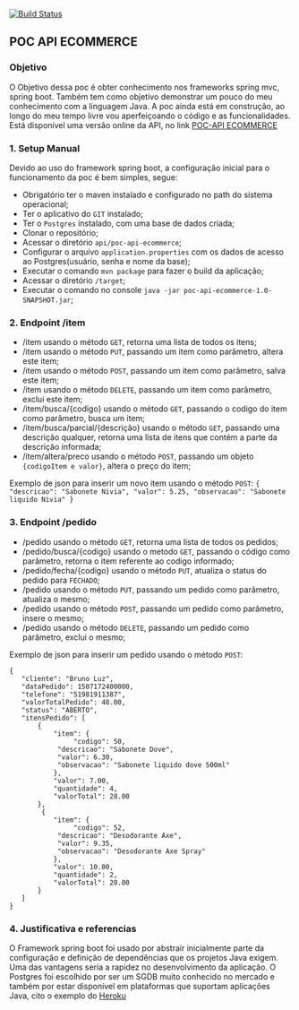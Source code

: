 [![Build Status](https://travis-ci.org/brunojsluz/poc-api-ecommerce.svg?branch=develop)](https://travis-ci.org/brunojsluz/poc-api-ecommerce)

## POC API ECOMMERCE

### Objetivo
O Objetivo dessa poc é obter conhecimento nos frameworks spring mvc, spring boot. Também tem como objetivo demonstrar um pouco do meu conhecimento com a linguagem Java. A poc ainda está em construção, ao longo do meu tempo livre vou aperfeiçoando o código e as funcionalidades. Está disponível uma versão online da API, no link [POC-API ECOMMERCE](https://poc-api-ecommerce.herokuapp.com/pedido)

### 1. Setup Manual
Devido ao uso do framework spring boot, a configuração inicial para o funcionamento da poc é bem simples, segue:
- Obrigatório ter o maven instalado e configurado no path do sistema operacional;
- Ter o aplicativo do `GIT` instalado;
- Ter o `Postgres` instalado, com uma base de dados criada;
- Clonar o repositório;
- Acessar o diretório `api/poc-api-ecommerce`;
- Configurar o arquivo `application.properties` com os dados de acesso ao Postgres(usuário, senha e nome da base);
- Executar o comando `mvn package` para fazer o build da aplicação;
- Acessar o diretório `/target`;
- Executar o comando no console `java -jar poc-api-ecommerce-1.0-SNAPSHOT.jar`;

### 2. Endpoint /item
- /item usando o método `GET`, retorna uma lista de todos os itens;
- /item usando o método `PUT`, passando um item como parâmetro, altera este item;
- /item usando o método `POST`, passando um item como parâmetro, salva este item;
- /item usando o método `DELETE`, passando um item como parâmetro, exclui este item;
- /item/busca/{codigo} usando o método `GET`, passando o codigo do item como parâmetro, busca um item;
- /item/busca/parcial/{descrição} usando o método `GET`, passando uma descrição qualquer, retorna uma lista de itens que contém a parte da descrição informada;
- /item/altera/preco usando o método `POST`, passando um objeto `{codigoItem e valor}`, altera o preço do item;

Exemplo de json para inserir um novo item usando o método `POST`:
``{
    "descricao": "Sabonete Nivia",
    "valor": 5.25,
    "observacao": "Sabonete liquido Nivia"
}``

### 3. Endpoint /pedido
- /pedido usando o método `GET`, retorna uma lista de todos os pedidos;
- /pedido/busca/{codigo} usando o metodo `GET`, passando o código como parâmetro, retorna o item referente ao codigo informado;
- /pedido/fecha/{codigo} usando o método `PUT`, atualiza o status do pedido para `FECHADO`;
- /pedido usando o método `PUT`, passando um pedido como parâmetro, atualiza o mesmo;
- /pedido usando o método `POST`, passando um pedido como parâmetro, insere o mesmo;
- /pedido usando o método `DELETE`, passando um pedido como parâmetro, exclui o mesmo;

Exemplo de json para inserir um pedido usando o método `POST`:
```
{
   "cliente": "Bruno Luz",
   "dataPedido": 1507172400000,
   "telefone": "51981911387",
   "valorTotalPedido": 48.00,
   "status": "ABERTO",
   "itensPedido": [
       {
           "item": {
            	"codigo": 50,
        	"descricao": "Sabonete Dove",
        	"valor": 6.30,
        	"observacao": "Sabonete liquido dove 500ml"
           },
           "valor": 7.00,
           "quantidade": 4,
           "valorTotal": 28.00
       },
        {
           "item": {
                "codigo": 52,
        	"descricao": "Desodorante Axe",
        	"valor": 9.35,
        	"observacao": "Desodorante Axe Spray"
           },
           "valor": 10.00,
           "quantidade": 2,
           "valorTotal": 20.00
       }
   ]
}
```
### 4. Justificativa e referencias
O Framework spring boot foi usado por abstrair inicialmente parte da configuração e definição de dependências que os projetos Java exigem. Uma das vantagens seria a rapidez no desenvolvimento da aplicação. O Postgres foi escolhido por ser um SGDB muito conhecido no mercado e também por estar disponível em plataformas que suportam aplicações Java, cito o exemplo do [Heroku](https://www.heroku.com/)
